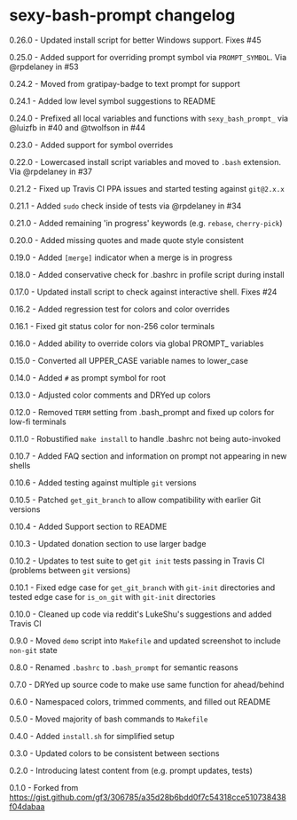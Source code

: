 # sexy-bash-prompt changelog
0.26.0 - Updated install script for better Windows support. Fixes #45

0.25.0 - Added support for overriding prompt symbol via `PROMPT_SYMBOL`. Via @rpdelaney in #53

0.24.2 - Moved from gratipay-badge to text prompt for support

0.24.1 - Added low level symbol suggestions to README

0.24.0 - Prefixed all local variables and functions with `sexy_bash_prompt_` via @luizfb in #40 and @twolfson in #44

0.23.0 - Added support for symbol overrides

0.22.0 - Lowercased install script variables and moved to `.bash` extension. Via @rpdelaney in #37

0.21.2 - Fixed up Travis CI PPA issues and started testing against `git@2.x.x`

0.21.1 - Added `sudo` check inside of tests via @rpdelaney in #34

0.21.0 - Added remaining 'in progress' keywords (e.g. `rebase`, `cherry-pick`)

0.20.0 - Added missing quotes and made quote style consistent

0.19.0 - Added `[merge]` indicator when a merge is in progress

0.18.0 - Added conservative check for .bashrc in profile script during install

0.17.0 - Updated install script to check against interactive shell. Fixes #24

0.16.2 - Added regression test for colors and color overrides

0.16.1 - Fixed git status color for non-256 color terminals

0.16.0 - Added ability to override colors via global PROMPT_ variables

0.15.0 - Converted all UPPER_CASE variable names to lower_case

0.14.0 - Added `#` as prompt symbol for root

0.13.0 - Adjusted color comments and DRYed up colors

0.12.0 - Removed `TERM` setting from .bash_prompt and fixed up colors for low-fi terminals

0.11.0 - Robustified `make install` to handle .bashrc not being auto-invoked

0.10.7 - Added FAQ section and information on prompt not appearing in new shells

0.10.6 - Added testing against multiple `git` versions

0.10.5 - Patched `get_git_branch` to allow compatibility with earlier Git versions

0.10.4 - Added Support section to README

0.10.3 - Updated donation section to use larger badge

0.10.2 - Updates to test suite to get `git init` tests passing in Travis CI (problems between `git` versions)

0.10.1 - Fixed edge case for `get_git_branch` with `git-init` directories and tested edge case for `is_on_git` with `git-init` directories

0.10.0 - Cleaned up code via reddit's LukeShu's suggestions and added Travis CI

0.9.0 - Moved `demo` script into `Makefile` and updated screenshot to include `non-git` state

0.8.0 - Renamed `.bashrc` to `.bash_prompt` for semantic reasons

0.7.0 - DRYed up source code to make use same function for ahead/behind

0.6.0 - Namespaced colors, trimmed comments, and filled out README

0.5.0 - Moved majority of bash commands to `Makefile`

0.4.0 - Added `install.sh` for simplified setup

0.3.0 - Updated colors to be consistent between sections

0.2.0 - Introducing latest content from (e.g. prompt updates, tests)

0.1.0 - Forked from https://gist.github.com/gf3/306785/a35d28b6bdd0f7c54318cce510738438f04dabaa
